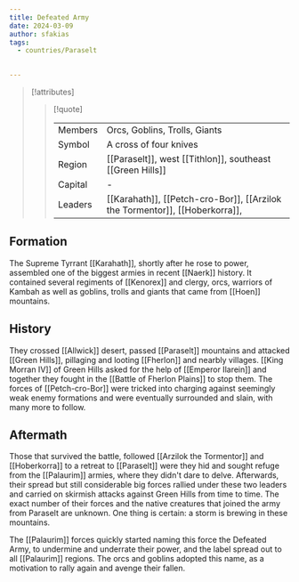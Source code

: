 ```yaml
---
title: Defeated Army
date: 2024-03-09
author: sfakias
tags:
  - countries/Paraselt

 
---
```

> [!attributes]
> 
> > [!quote]
> >
> > | | |
> > | --- | --- |
> > | Members | Orcs, Goblins, Trolls, Giants |
> > | Symbol | A cross of four knives |
> > | Region | [[Paraselt]], west [[Tithlon]], southeast [[Green Hills]] |
> > | Capital | - |
> > | Leaders | [[Karahath]], [[Petch-cro-Bor]], [[Arzilok the Tormentor]], [[Hoberkorra]],  |

## Formation

The Supreme Tyrrant [[Karahath]], shortly after he rose to power, assembled one of the biggest armies in recent [[Naerk]] history. It contained several regiments of [[Kenorex]] and clergy, orcs, warriors of Kambah as well as goblins, trolls and giants that came from [[Hoen]] mountains.

## History

They crossed [[Allwick]] desert, passed [[Paraselt]] mountains and attacked [[Green Hills]], pillaging and looting [[Fherlon]] and nearbly villages. [[King Morran IV]] of Green Hills asked for the help of [[Emperor Ilarein]] and together they fought in the [[Battle of Fherlon Plains]] to stop them. The forces of [[Petch-cro-Bor]] were tricked into charging against seemingly weak enemy formations and were eventually surrounded and slain, with many more to follow.

## Aftermath

Those that survived the battle, followed [[Arzilok the Tormentor]] and [[Hoberkorra]] to a retreat to [[Paraselt]] were they hid and sought refuge from the [[Palaurim]] armies, where they didn't dare to delve. Afterwards, their spread but still considerable big forces rallied under these two leaders and carried on skirmish attacks against Green Hills from time to time. The exact number of their forces and the native creatures that joined the army from Paraselt are unknown. One thing is certain: a storm is brewing in these mountains.

The [[Palaurim]] forces quickly started naming this force the Defeated Army, to undermine and underrate their power, and the label spread out to all [[Palaurim]] regions. The orcs and goblins adopted this name, as a motivation to rally again and avenge their fallen.